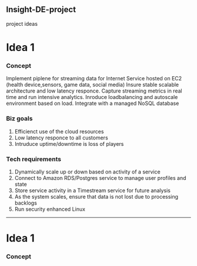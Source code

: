 ## Insight-DE-project
project ideas


# Idea 1 
### Concept 
Implement piplene for streaming data for Internet Service hosted on EC2 (health device,sensors, game data, social media) Insure stable scalable architecture and low latency responce. Capture streaming metrics in real time and run intensive analytics. Inroduce loadbalancing and autoscale environment based on load. Integrate with a managed NoSQL database

### Biz goals 
1) Efficienct use of the cloud resources
2) Low latency responce to all customers
3) Intruduce uptime/downtime is loss of players

### Tech requirements 
1) Dynamically scale up or down based on activity of a service 
2) Connect to Amazon RDS/Postgres service to manage user profiles and state
3) Store service activity in a Timestream service for future analysis
4) As the system scales, ensure that data is not lost due to processing backlogs
5) Run security enhanced Linux 

***

# Idea 1 
### Concept 
